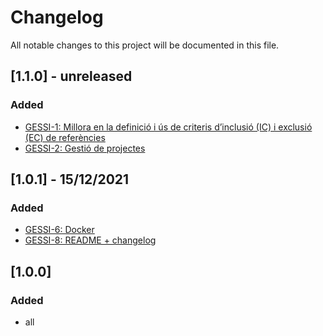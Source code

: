 # Changelog
All notable changes to this project will be documented in this file.

## [1.1.0] - unreleased
### Added
- [GESSI-1: Millora en la definició i ús de criteris d’inclusió (IC) i exclusió (EC) de referències](https://trello.com/c/GN1vg6NJ/1-millora-en-la-definici%C3%B3-i-%C3%BAs-de-criteris-dinclusi%C3%B3-ic-i-exclusi%C3%B3-ec-de-refer%C3%A8ncies)
- [GESSI-2: Gestió de projectes](https://trello.com/c/ZsZ1RsQs/2-gesti%C3%B3-de-projectes)

## [1.0.1] - 15/12/2021
### Added
- [GESSI-6: Docker](https://trello.com/c/dLdcDZ3y/6-docker)
- [GESSI-8: README + changelog](https://trello.com/c/pKk9jlc1/8-readme-changelog)

## [1.0.0]
### Added
- all
 
